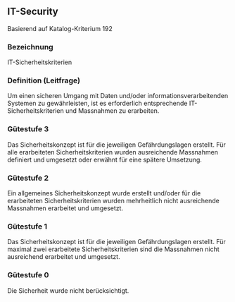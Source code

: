 ## IT-Security

Basierend auf Katalog-Kriterium 192

### Bezeichnung
IT-Sicherheitskriterien

### Definition (Leitfrage)
Um einen sicheren Umgang mit Daten und/oder informationsverarbeitenden Systemen zu gewährleisten, ist es erforderlich entsprechende IT-Sicherheitskriterien und Massnahmen zu erarbeiten.

### Gütestufe 3
Das Sicherheitskonzept ist für die jeweiligen Gefährdungslagen erstellt. Für alle erarbeiteten Sicherheitskriterien wurden ausreichende Massnahmen definiert und umgesetzt oder erwähnt für eine spätere Umsetzung.

### Gütestufe 2
Ein allgemeines Sicherheitskonzept wurde erstellt und/oder für die erarbeiteten Sicherheitskriterien wurden mehrheitlich nicht ausreichende Massnahmen erarbeitet und umgesetzt.

### Gütestufe 1
Das Sicherheitskonzept ist für die jeweiligen Gefährdungslagen erstellt. Für maximal zwei erarbeitete Sicherheitskriterien sind die Massnahmen nicht ausreichend erarbeitet und umgesetzt.

### Gütestufe 0
Die Sicherheit wurde nicht berücksichtigt.
